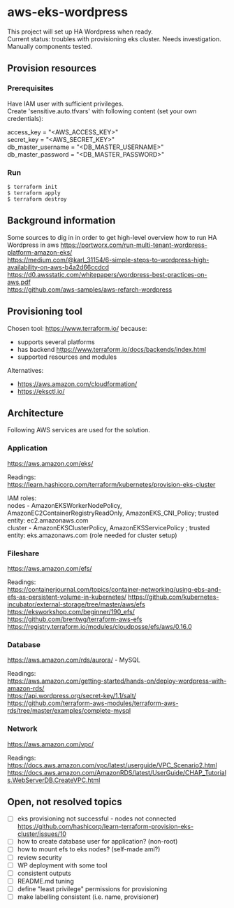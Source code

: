 # aws-eks-wordpress
This project will set up HA Wordpress when ready.  
Current status: troubles with provisioning eks cluster. Needs investigation.  
Manually components tested.  

## Provision resources
### Prerequisites
Have IAM user with sufficient privileges.  
Create 'sensitive.auto.tfvars' with following content (set your own credentials):  

access_key         = "<AWS_ACCESS_KEY>"  
secret_key         = "<AWS_SECRET_KEY>"  
db_master_username = "<DB_MASTER_USERNAME>"  
db_master_password = "<DB_MASTER_PASSWORD>"  

### Run
```{r}
$ terraform init  
$ terraform apply  
$ terraform destroy  
```

## Background information
Some sources to dig in in order to get high-level overview how to run HA Wordpress in aws
https://portworx.com/run-multi-tenant-wordpress-platform-amazon-eks/  
https://medium.com/@karl_31154/6-simple-steps-to-wordpress-high-availability-on-aws-b4a2d66ccdcd  
https://d0.awsstatic.com/whitepapers/wordpress-best-practices-on-aws.pdf  
https://github.com/aws-samples/aws-refarch-wordpress  

## Provisioning tool
Chosen tool: https://www.terraform.io/ because:
- supports several platforms
- has backend https://www.terraform.io/docs/backends/index.html
- supported resources and modules

Alternatives:
- https://aws.amazon.com/cloudformation/
- https://eksctl.io/

## Architecture
Following AWS services are used for the solution.

### Application
https://aws.amazon.com/eks/

Readings:  
https://learn.hashicorp.com/terraform/kubernetes/provision-eks-cluster

IAM roles:  
nodes - AmazonEKSWorkerNodePolicy, AmazonEC2ContainerRegistryReadOnly, AmazonEKS_CNI_Policy; trusted entity: ec2.amazonaws.com  
cluster - AmazonEKSClusterPolicy, AmazonEKSServicePolicy ; trusted entity: eks.amazonaws.com (role needed for cluster setup)  

### Fileshare
https://aws.amazon.com/efs/

Readings:  
https://containerjournal.com/topics/container-networking/using-ebs-and-efs-as-persistent-volume-in-kubernetes/
https://github.com/kubernetes-incubator/external-storage/tree/master/aws/efs
https://eksworkshop.com/beginner/190_efs/
https://github.com/brentwg/terraform-aws-efs
https://registry.terraform.io/modules/cloudposse/efs/aws/0.16.0

### Database
https://aws.amazon.com/rds/aurora/ - MySQL

Readings:  
https://aws.amazon.com/getting-started/hands-on/deploy-wordpress-with-amazon-rds/  
https://api.wordpress.org/secret-key/1.1/salt/  
https://github.com/terraform-aws-modules/terraform-aws-rds/tree/master/examples/complete-mysql  

### Network
https://aws.amazon.com/vpc/

Readings:  
https://docs.aws.amazon.com/vpc/latest/userguide/VPC_Scenario2.html
https://docs.aws.amazon.com/AmazonRDS/latest/UserGuide/CHAP_Tutorials.WebServerDB.CreateVPC.html

## Open, not resolved topics
- [ ] eks provisioning not successful - nodes not connected
https://github.com/hashicorp/learn-terraform-provision-eks-cluster/issues/10
- [ ] how to create database user for application? (non-root)
- [ ] how to mount efs to eks nodes? (self-made ami?)
- [ ] review security
- [ ] WP deployment with some tool
- [ ] consistent outputs
- [ ] README.md tuning
- [ ] define "least privilege" permissions for provisioning
- [ ] make labelling consistent (i.e. name, provisioner)
